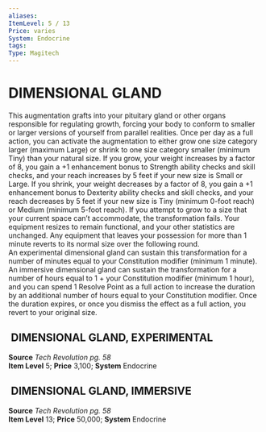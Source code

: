 ```yaml
---
aliases: 
ItemLevel: 5 / 13
Price: varies 
System: Endocrine 
tags: 
Type: Magitech
---
```

# DIMENSIONAL GLAND
This augmentation grafts into your pituitary gland or other organs responsible for regulating growth, forcing your body to conform to smaller or larger versions of yourself from parallel realities. Once per day as a full action, you can activate the augmentation to either grow one size category larger (maximum Large) or shrink to one size category smaller (minimum Tiny) than your natural size. If you grow, your weight increases by a factor of 8, you gain a +1 enhancement bonus to Strength ability checks and skill checks, and your reach increases by 5 feet if your new size is Small or Large. If you shrink, your weight decreases by a factor of 8, you gain a +1 enhancement bonus to Dexterity ability checks and skill checks, and your reach decreases by 5 feet if your new size is Tiny (minimum 0-foot reach) or Medium (minimum 5-foot reach). If you attempt to grow to a size that your current space can’t accommodate, the transformation fails. Your equipment resizes to remain functional, and your other statistics are unchanged. Any equipment that leaves your possession for more than 1 minute reverts to its normal size over the following round.  
An experimental dimensional gland can sustain this transformation for a number of minutes equal to your Constitution modifier (minimum 1 minute). An immersive dimensional gland can sustain the transformation for a number of hours equal to 1 + your Constitution modifier (minimum 1 hour), and you can spend 1 Resolve Point as a full action to increase the duration by an additional number of hours equal to your Constitution modifier. Once the duration expires, or once you dismiss the effect as a full action, you revert to your original size.  

##  DIMENSIONAL GLAND, EXPERIMENTAL

**Source** _Tech Revolution pg. 58_  
**Item Level** 5; **Price** 3,100; **System** Endocrine  
  

##  DIMENSIONAL GLAND, IMMERSIVE

**Source** _Tech Revolution pg. 58_  
**Item Level** 13; **Price** 50,000; **System** Endocrine